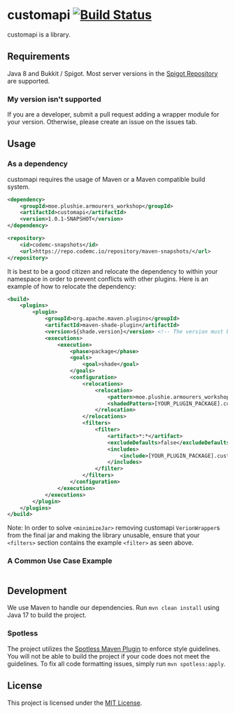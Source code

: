 # customapi [![Build Status](https://ci.codemc.io/job/WesJD/job/customapi/badge/icon)](https://ci.codemc.io/job/WesJD/job/customapi/)
customapi is a library. 

## Requirements
Java 8 and Bukkit / Spigot. Most server versions in the [Spigot Repository](https://hub.spigotmc.org/nexus/) are supported.

### My version isn't supported
If you are a developer, submit a pull request adding a wrapper module for your version. Otherwise, please create an issue
on the issues tab. 

## Usage

### As a dependency

customapi requires the usage of Maven or a Maven compatible build system. 
```xml
<dependency>
    <groupId>moe.plushie.armourers_workshop</groupId>
    <artifactId>customapi</artifactId>
    <version>1.0.1-SNAPSHOT</version>
</dependency>

<repository>
    <id>codemc-snapshots</id>
    <url>https://repo.codemc.io/repository/maven-snapshots/</url>
</repository>
```

It is best to be a good citizen and relocate the dependency to within your namespace in order 
to prevent conflicts with other plugins. Here is an example of how to relocate the dependency:
```xml
<build>
    <plugins>
        <plugin>
            <groupId>org.apache.maven.plugins</groupId>
            <artifactId>maven-shade-plugin</artifactId>
            <version>${shade.version}</version> <!-- The version must be at least 3.3.0 -->
            <executions>
                <execution>
                    <phase>package</phase>
                    <goals>
                        <goal>shade</goal>
                    </goals>
                    <configuration>
                        <relocations>
                            <relocation>
                                <pattern>moe.plushie.armourers_workshop.customapi</pattern>
                                <shadedPattern>[YOUR_PLUGIN_PACKAGE].customapi</shadedPattern> <!-- Replace [YOUR_PLUGIN_PACKAGE] with your namespace -->
                            </relocation>
                        </relocations>
                        <filters>
                            <filter>
                                <artifact>*:*</artifact>
                                <excludeDefaults>false</excludeDefaults>
                                <includes>
                                    <include>[YOUR_PLUGIN_PACKAGE].customapi</include>
                                </includes>
                            </filter>
                        </filters> 
                    </configuration>
                </execution>
            </executions>
        </plugin>
    </plugins>
</build>
```
Note: In order to solve `<minimizeJar>` removing customapi `VerionWrapper`s from the final jar and making the library unusable,
ensure that your `<filters>` section contains the example `<filter>` as seen above.

### A Common Use Case Example
```java

```
                                                                                                                                                                                                                                                                              

## Development 
We use Maven to handle our dependencies. Run `mvn clean install` using Java 17 to build the project.

### Spotless
The project utilizes the [Spotless Maven Plugin](https://github.com/diffplug/spotless/tree/main/plugin-maven) to
enforce style guidelines. You will not be able to build the project if your code does not meet the guidelines.
To fix all code formatting issues, simply run `mvn spotless:apply`.

## License
This project is licensed under the [MIT License](LICENSE).
